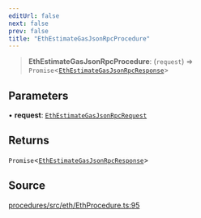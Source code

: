 ```yaml
---
editUrl: false
next: false
prev: false
title: "EthEstimateGasJsonRpcProcedure"
---
```


> **EthEstimateGasJsonRpcProcedure**: (`request`) => `Promise`\<[`EthEstimateGasJsonRpcResponse`](/reference/tevm/procedures/type-aliases/ethestimategasjsonrpcresponse/)\>

## Parameters

• **request**: [`EthEstimateGasJsonRpcRequest`](/reference/tevm/procedures/type-aliases/ethestimategasjsonrpcrequest/)

## Returns

`Promise`\<[`EthEstimateGasJsonRpcResponse`](/reference/tevm/procedures/type-aliases/ethestimategasjsonrpcresponse/)\>

## Source

[procedures/src/eth/EthProcedure.ts:95](https://github.com/evmts/tevm-monorepo/blob/main/packages/procedures/src/eth/EthProcedure.ts#L95)

